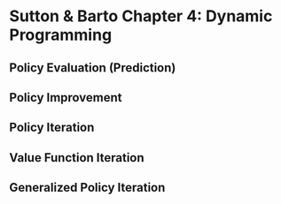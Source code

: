 # Sutton & Barto Chapter 4: Dynamic Programming 

## Policy Evaluation (Prediction)

## Policy Improvement 

## Policy Iteration 

## Value Function Iteration 

## Generalized Policy Iteration 